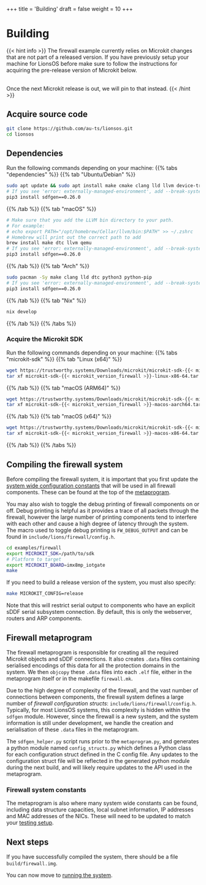 +++
title = 'Building'
draft = false
weight = 10
+++

# Building

{{< hint info >}}
The firewall example currently relies on Microkit changes that are not part of a released version.
If you have previously setup your machine for LionsOS before make sure to follow the instructions
for acquiring the pre-release version of Microkit below.

<br>
Once the next Microkit release is out, we will pin to that instead.
{{< /hint >}}

## Acquire source code

```sh
git clone https://github.com/au-ts/lionsos.git
cd lionsos
```

## Dependencies

Run the following commands depending on your machine:
{{% tabs "dependencies" %}}
{{% tab "Ubuntu/Debian" %}}
```sh
sudo apt update && sudo apt install make cmake clang lld llvm device-tree-compiler unzip git qemu-system-arm python3 python3-pip
# If you see 'error: externally-managed-environment', add --break-system-packages
pip3 install sdfgen==0.26.0
```
{{% /tab %}}
{{% tab "macOS" %}}
```sh
# Make sure that you add the LLVM bin directory to your path.
# For example:
# echo export PATH="/opt/homebrew/Cellar/llvm/bin:$PATH" >> ~/.zshrc
# Homebrew will print out the correct path to add
brew install make dtc llvm qemu
# If you see 'error: externally-managed-environment', add --break-system-packages
pip3 install sdfgen==0.26.0
```
{{% /tab %}}
{{% tab "Arch" %}}
```sh
sudo pacman -Sy make clang lld dtc python3 python-pip
# If you see 'error: externally-managed-environment', add --break-system-packages
pip3 install sdfgen==0.26.0
```
{{% /tab %}}
{{% tab "Nix" %}}
```sh
nix develop
```
{{% /tab %}}
{{% /tabs %}}

### Acquire the Microkit SDK

Run the following commands depending on your machine:
{{% tabs "microkit-sdk" %}}
{{% tab "Linux (x64)" %}}

```sh
wget https://trustworthy.systems/Downloads/microkit/microkit-sdk-{{< microkit_version_firewall >}}-linux-x86-64.tar.gz
tar xf microkit-sdk-{{< microkit_version_firewall >}}-linux-x86-64.tar.gz
```
{{% /tab %}}
{{% tab "macOS (ARM64)" %}}
```sh
wget https://trustworthy.systems/Downloads/microkit/microkit-sdk-{{< microkit_version_firewall >}}-macos-aarch64.tar.gz
tar xf microkit-sdk-{{< microkit_version_firewall >}}-macos-aarch64.tar.gz
```
{{% /tab %}}
{{% tab "macOS (x64)" %}}
```sh
wget https://trustworthy.systems/Downloads/microkit/microkit-sdk-{{< microkit_version_firewall >}}-macos-x86-64.tar.gz
tar xf microkit-sdk-{{< microkit_version_firewall >}}-macos-x86-64.tar.gz
```
{{% /tab %}}
{{% /tabs %}}

## Compiling the firewall system

Before compiling the firewall system, it is important that you first update the
[system wide configuration constants](#firewall-system-constants) that will be
used in all firewall components. These can be found at the top of the
[metaprogram](#firewall-metaprogram).

You may also wish to toggle the debug printing of firewall components on or off.
Debug printing is helpful as it provides a trace of all packets through the
firewall, however the large number of printing components tend to interfere with
each other and cause a high degree of latency through the system. The macro used
to toggle debug printing is `FW_DEBUG_OUTPUT` and can be found in
`include/lions/firewall/config.h`.

```sh
cd examples/firewall
export MICROKIT_SDK=/path/to/sdk
# Platform to target
export MICROKIT_BOARD=imx8mp_iotgate
make
```

If you need to build a release version of the system, you must also specify:
```sh
make MICROKIT_CONFIG=release
```

Note that this will restrict serial output to components who have an explicit
sDDF serial subsystem connection. By default, this is only the webserver,
routers and ARP components.

## Firewall metaprogram

The firewall metaprogram is responsible for creating all the required Microkit
objects and sDDF connections. It also creates `.data` files containing
serialised encodings of this data for all the protection domains in the system.
We then `objcopy` these `.data` files into each `.elf` file, either in the
metaprogram itself or in the makefile `firewall.mk`.

Due to the high degree of complexity of the firewall, and the vast number of
connections between components, the firewall system defines a large number of
_firewall configuration structs_: `include/lions/firewall/config.h`. Typically,
for most LionsOS systems, this complexity is hidden within the `sdfgen` module.
However, since the firewall is a new system, and the system information is still
under development, we handle the creation and serialisation of these `.data` files
in the metaprogram.

The `sdfgen_helper.py` script runs prior to the `metaprogram.py`, and generates
a python module named `config_structs.py` which defines a Python class for each
configuration struct defined in the C config file. Any updates to the
configuration struct file will be reflected in the generated python module
during the next build, and will likely require updates to the API used in the
metaprogram.

### Firewall system constants

The metaprogram is also where many system wide constants can be found, including
data structure capacities, local subnet information, IP addresses and MAC
addresses of the NICs. These will need to be updated to match your [testing
setup](../running).

## Next steps

If you have successfully compiled the system, there should be a file
`build/firewall.img`.

You can now move to [running the system](../running).
